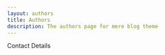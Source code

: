 ```yaml
---
layout: authors
title: Authors
description: The authors page for mere blog theme
---
```


Contact Details


